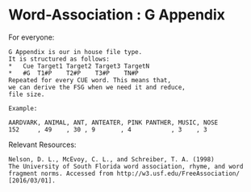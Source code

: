 # Word-Association : G Appendix

For everyone:

	G Appendix is our in house file type.
	It is structured as follows:
	*	Cue Target1 Target2 Target3 TargetN
	*	#G	T1#P	T2#P	T3#P	TN#P		
	Repeated for every CUE word. This means that,
	we can derive the FSG when we need it and reduce,
	file size.
	
	Example:
	
	AARDVARK, ANIMAL, ANT, ANTEATER, PINK PANTHER, MUSIC, NOSE
	152		, 49	, 30 , 9	   , 4	 		 , 3	, 3
	
Relevant Resources:

	Nelson, D. L., McEvoy, C. L., and Schreiber, T. A. (1998) 
	The University of South Florida word association, rhyme, and word 	
	fragment norms. Accessed from http://w3.usf.edu/FreeAssociation/ 
	[2016/03/01].
		
